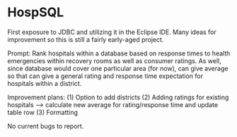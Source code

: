# HospSQL
First exposure to JDBC and utilizing it in the Eclipse IDE.  Many ideas for improvement so this is still a fairly early-aged project.

Prompt: Rank hospitals within a database based on response times to health emergencies within recovery rooms
as well as consumer ratings.  As well, since database would cover one particular area (for now), can give
average so that can give a general rating and response time expectation for hospitals within a district.
 
Improvement plans:
(1) Option to add districts
(2) Adding ratings for existing hospitals --> calculate new average for rating/response time and update table row
(3) Formatting

No current bugs to report.


 
